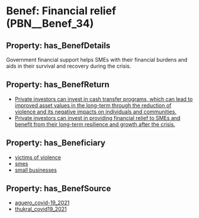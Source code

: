 # Benef: __Financial relief__ (PBN__Benef_34)

## Property: has_BenefDetails

Government financial support helps SMEs with their financial burdens and aids in their survival and recovery during the crisis.

## Property: has_BenefReturn

* [Private investors can invest in cash transfer programs, which can lead to improved asset values in the long-term through the reduction of violence and its negative impacts on individuals and communities.](../BenefReturn/PBN__BenefReturn_34)
* [Private investors can invest in providing financial relief to SMEs and benefit from their long-term resilience and growth after the crisis.](../BenefReturn/PBN__BenefReturn_1040)

## Property: has_Beneficiary

* [victims of violence](../Stakeholder/PBN__Stakeholder_30)
* [smes](../Stakeholder/PBN__Stakeholder_370)
* [small businesses](../Stakeholder/PBN__Stakeholder_371)

## Property: has_BenefSource

* [aguero_covid-19_2021](../Article/PBN__Article_8)
* [thukral_covid19_2021](../Article/PBN__Article_194)


